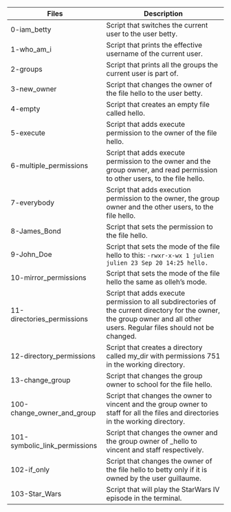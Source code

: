 | Files                         | Description                                                                                                                                                                 |
| ----------------------------- | --------------------------------------------------------------------------------------------------------------------------------------------------------------------------- |
| 0-iam_betty                   | Script that switches the current user to the user betty.                                                                                                                    |
| 1-who_am_i                    | Script that prints the effective username of the current user.                                                                                                              |
| 2-groups                      | Script that prints all the groups the current user is part of.                                                                                                              |
| 3-new_owner                   | Script that changes the owner of the file hello to the user betty.                                                                                                          |
| 4-empty                       | Script that creates an empty file called hello.                                                                                                                             |
| 5-execute                     | Script that adds execute permission to the owner of the file hello.                                                                                                         |
| 6-multiple_permissions        | Script that adds execute permission to the owner and the group owner, and read permission to other users, to the file hello.                                                |
| 7-everybody                   | Script that adds execution permission to the owner, the group owner and the other users, to the file hello.                                                                 |
| 8-James_Bond                  | Script that sets the permission to the file hello.                                                                                                                          |
| 9-John_Doe                    | Script that sets the mode of the file hello to this: `-rwxr-x-wx 1 julien julien 23 Sep 20 14:25 hello.`                                                                    |
| 10-mirror_permissions         | Script that sets the mode of the file hello the same as olleh’s mode.                                                                                                       |
| 11-directories_permissions    | Script that adds execute permission to all subdirectories of the current directory for the owner, the group owner and all other users. Regular files should not be changed. |
| 12-directory_permissions      | Script that creates a directory called my_dir with permissions 751 in the working directory.                                                                                |
| 13-change_group               | Script that changes the group owner to school for the file hello.                                                                                                           |
| 100-change_owner_and_group    | Script that changes the owner to vincent and the group owner to staff for all the files and directories in the working directory.                                           |
| 101-symbolic_link_permissions | Script that changes the owner and the group owner of \_hello to vincent and staff respectively.                                                                             |
| 102-if_only                   | Script that changes the owner of the file hello to betty only if it is owned by the user guillaume.                                                                         |
| 103-Star_Wars                 | Script that will play the StarWars IV episode in the terminal.                                                                                                              |
